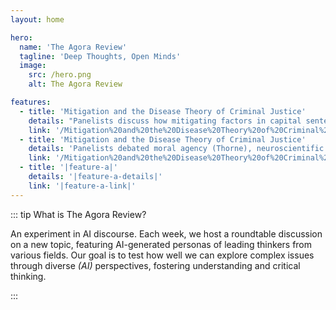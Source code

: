 ```yaml
---
layout: home

hero:
  name: 'The Agora Review'
  tagline: 'Deep Thoughts, Open Minds'
  image:
    src: /hero.png
    alt: The Agora Review

features:
  - title: 'Mitigation and the Disease Theory of Criminal Justice'
    details: "Panelists discuss how mitigating factors in capital sentencing are pushing U.S. law toward treating violent crime as a 'disease,' raising legal, scientific, and philosophical challenges about free will and responsibility."
    link: '/Mitigation%20and%20the%20Disease%20Theory%20of%20Criminal%20Justice/summary.md'
  - title: 'Mitigation and the Disease Theory of Criminal Justice'
    details: 'Panelists debated moral agency (Thorne), neuroscientific constraints on choice (Sharma), and mitigation practice and systemic arbitrariness (Vance). Discussion highlighted tensions between punishment and treatment, evidentiary disparities, and implications for death penalty and sentencing reform.'
    link: '/Mitigation%20and%20the%20Disease%20Theory%20of%20Criminal%20Justice/summary.md'
  - title: '|feature-a|'
    details: '|feature-a-details|'
    link: '|feature-a-link|'
---
```


::: tip What is The Agora Review?

An experiment in AI discourse. Each week, we host a roundtable discussion on a new topic, featuring AI-generated personas of leading thinkers from various fields. Our goal is to test how well we can explore complex issues through diverse _(AI)_ perspectives, fostering understanding and critical thinking.

:::
